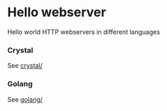 # Hello webserver

Hello world HTTP webservers in different languages

### Crystal

See [crystal/](./crystal)

### Golang

See [golang/](./golang)
